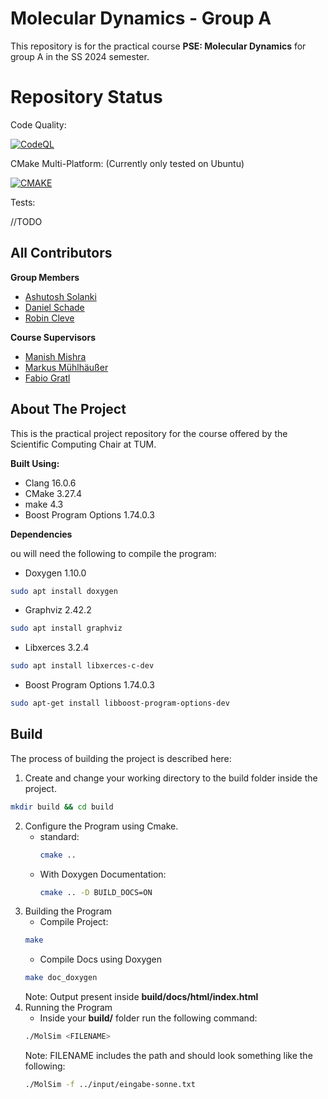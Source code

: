 # Molecular Dynamics - Group A

This repository is for the practical course **PSE: Molecular Dynamics** for group A in the SS 2024 semester.

# Repository Status

Code Quality:

[![CodeQL](https://github.com/AshIsAtWork/MolSim/actions/workflows/codeql.yml/badge.svg)](https://github.com/AshIsAtWork/MolSim/actions/workflows/codeql.yml)

CMake Multi-Platform: (Currently only tested on Ubuntu)

[![CMAKE](https://github.com/AshIsAtWork/MolSim/actions/workflows/cmake-multi-platform.yml/badge.svg)](https://github.com/AshIsAtWork/MolSim/actions/workflows/cmake-multi-platform.yml)

Tests:

//TODO

## All Contributors

**Group Members**

- [Ashutosh Solanki](https://github.com/AshIsAtWork)
- [Daniel Schade](https://github.com/D4ni3lSch4d3)
- [Robin Cleve](https://github.com/cleveee)

**Course Supervisors**

- [Manish Mishra](https://github.com/manishmishra6016)
- [Markus Mühlhäußer](https://github.com/thesamriel)
- [Fabio Gratl](https://github.com/FG-TUM)

## About The Project

This is the practical project repository for the course offered by the Scientific Computing Chair at TUM.

**Built Using:**

- Clang 16.0.6
- CMake 3.27.4
- make 4.3
- Boost Program Options 1.74.0.3

**Dependencies**

ou will need the following to compile the program:

- Doxygen 1.10.0

```bash
sudo apt install doxygen
```

- Graphviz 2.42.2

```bash
sudo apt install graphviz
```

- Libxerces 3.2.4

```bash
sudo apt install libxerces-c-dev
```

- Boost Program Options 1.74.0.3 

```bash
sudo apt-get install libboost-program-options-dev
```

## Build

The process of building the project is described here:

1. Create and change your working directory to the build folder inside the project.

```bash
mkdir build && cd build
```

2. Configure the Program using Cmake.
    - standard:
         ```bash
         cmake ..
         ```
    - With Doxygen Documentation:
         ```bash
         cmake .. -D BUILD_DOCS=ON
         ```
3. Building the Program
    - Compile Project:
   ```bash
   make 
   ```
    - Compile Docs using Doxygen
   ```bash
   make doc_doxygen
   ```
   Note: Output present inside **build/docs/html/index.html**
4. Running the Program
   - Inside your **build/** folder run the following command:
   ```bash
   ./MolSim <FILENAME>
   ```
   Note: FILENAME includes the path and should look something like the following:
   ```bash
   ./MolSim -f ../input/eingabe-sonne.txt
   ```
     